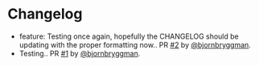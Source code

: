 # Changelog

* feature: Testing once again, hopefully the CHANGELOG should be updating with the proper formatting now.. PR [#2](https://github.com/bjornbryggman/EU4-Modding-Tools/pull/2) by [@bjornbryggman](https://github.com/bjornbryggman).
* Testing.. PR [#1](https://github.com/bjornbryggman/EU4-Modding-Tools/pull/1) by [@bjornbryggman](https://github.com/bjornbryggman).
